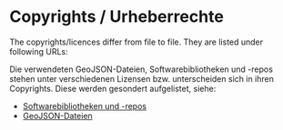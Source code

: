 # Copyrights / Urheberrechte

The copyrights/licences differ from file to file. They are listed under following URLs:

Die verwendeten GeoJSON-Dateien, Softwarebibliotheken und -repos stehen unter verschiedenen Lizensen bzw. unterscheiden sich in ihren Copyrights. Diese werden gesondert aufgelistet, siehe:

- [Softwarebibliotheken und -repos](https://pod-o-mart.github.io/bzag-kartenwerkstatt/karte/copyrights.html)
- [GeoJSON-Dateien](https://pod-o-mart.github.io/bzag-kartenwerkstatt/karte/geojson/copyrights.html)
